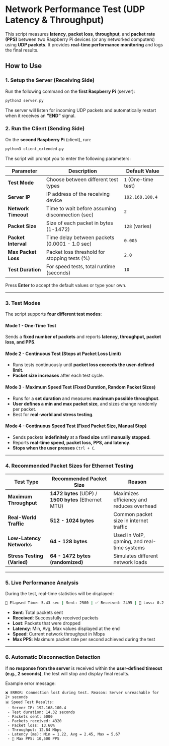 # Network Performance Test (UDP Latency & Throughput)

This script measures **latency**, **packet loss**, **throughput**, and **packet rate (PPS)** between two Raspberry Pi devices (or any networked computers) using **UDP packets**. It provides **real-time performance monitoring** and logs the final results.

## How to Use

### 1. Setup the Server (Receiving Side)
Run the following command on the **first Raspberry Pi** (server):
```bash
python3 server.py
```
The server will listen for incoming UDP packets and automatically restart when it receives an **"END"** signal.

### 2. Run the Client (Sending Side)
On the **second Raspberry Pi** (client), run:
```bash
python3 client_extended.py
```
The script will prompt you to enter the following parameters:

| Parameter          | Description                                       | Default Value       |
|--------------------|---------------------------------------------------|---------------------|
| **Test Mode**      | Choose between different test types               | `1` (One-time test) |
| **Server IP**      | IP address of the receiving device                | `192.168.100.4`    |
| **Network Timeout**| Time to wait before assuming disconnection (sec) | `2`                 |
| **Packet Size**    | Size of each packet in bytes (1-1472)             | `128` (varies)      |
| **Packet Interval**| Time delay between packets (0.0001 - 1.0 sec)     | `0.005`             |
| **Max Packet Loss**| Packet loss threshold for stopping tests (%)      | `2.0`               |
| **Test Duration**  | For speed tests, total runtime (seconds)          | `10`                |

Press **Enter** to accept the default values or type your own.

---

### 3. Test Modes
The script supports **four different test modes**:

#### **Mode 1 - One-Time Test**
Sends a **fixed number of packets** and reports **latency, throughput, packet loss, and PPS**.

#### **Mode 2 - Continuous Test (Stops at Packet Loss Limit)**
- Runs tests continuously until **packet loss exceeds the user-defined limit**.
- **Packet size increases** after each test cycle.

#### **Mode 3 - Maximum Speed Test (Fixed Duration, Random Packet Sizes)**  
- Runs for a **set duration** and measures **maximum possible throughput**.  
- **User defines a min and max packet size**, and sizes change randomly per packet.  
- Best for **real-world and stress testing**.

#### **Mode 4 - Continuous Speed Test (Fixed Packet Size, Manual Stop)**  
- Sends packets **indefinitely** at a **fixed size** until **manually stopped**.  
- Reports **real-time speed, packet loss, PPS, and latency**.  
- **Stops when the user presses** `Ctrl + C`.

---

### 4. Recommended Packet Sizes for Ethernet Testing

| **Test Type**               | **Recommended Packet Size** | **Reason** |
|----------------------------|----------------------------|------------|
| **Maximum Throughput**      | **1472 bytes** (UDP) / **1500 bytes** (Ethernet MTU) | Maximizes efficiency and reduces overhead |
| **Real-World Traffic**      | **512 - 1024 bytes** | Common packet size in internet traffic |
| **Low-Latency Networks**    | **64 - 128 bytes** | Used in VoIP, gaming, and real-time systems |
| **Stress Testing (Varied)** | **64 - 1472 bytes (randomized)** | Simulates different network loads |

---

### 5. Live Performance Analysis
During the test, real-time statistics will be displayed:
```bash
📡 Elapsed Time: 5.43 sec | Sent: 2500 | ✅ Received: 2495 | 🚫 Loss: 0.20% | 📊 Speed: 15.45 Mbps | 🔄 Max PPS: 8000
```
- **Sent**: Total packets sent  
- **Received**: Successfully received packets  
- **Lost**: Packets that were dropped  
- **Latency**: Min, Avg, Max values displayed at the end  
- **Speed**: Current network throughput in Mbps  
- **Max PPS**: Maximum packet rate per second achieved during the test  

---

### 6. Automatic Disconnection Detection
If **no response from the server** is received within the **user-defined timeout (e.g., 2 seconds)**, the test will stop and display final results.

Example error message:
```
❌ ERROR: Connection lost during test. Reason: Server unreachable for 2+ seconds
📊 Speed Test Results:
 - Server IP: 192.168.100.4
 - Test duration: 14.32 seconds
 - Packets sent: 5000
 - Packets received: 4320
 - Packet loss: 13.60%
 - Throughput: 12.84 Mbps
 - Latency (ms): Min = 1.22, Avg = 2.45, Max = 5.67
 - 🔄 Max PPS: 10,500 PPS
```
